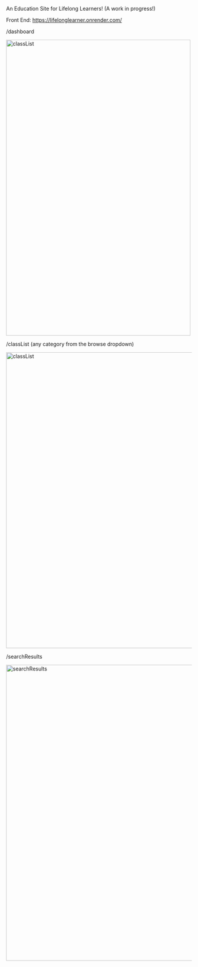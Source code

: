 An Education Site for Lifelong Learners!
(A work in progress!)

Front End:
https://lifelonglearner.onrender.com/

/dashboard

<img src="https://github.com/AuroraHusong/lifelong-learner/assets/90487267/95e32a5d-cae9-49ad-8d72-365397c4343f" alt="classList" width="500" height="800">



/classList (any category from the browse dropdown)

<img src="https://github.com/AuroraHusong/lifelong-learner/assets/90487267/dd68251a-97c5-4156-96c5-fab33725629f" alt="classList" width="700" height="800">



/searchResults

<img src="https://github.com/AuroraHusong/lifelong-learner/assets/90487267/e9bf1358-46b3-4af6-b3d8-47fe30a52a4b" alt="searchResults" width="700" height="800">

